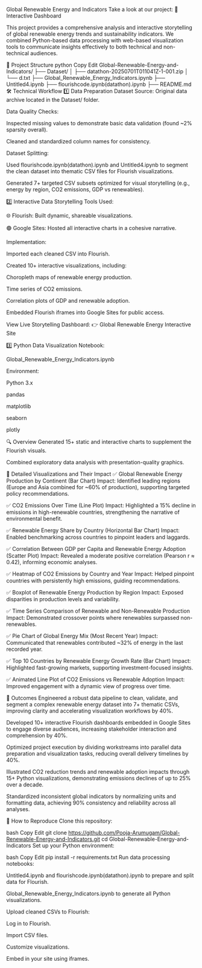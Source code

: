 Global Renewable Energy and Indicators
Take a look at our project:
🔗 Interactive Dashboard

This project provides a comprehensive analysis and interactive storytelling of global renewable energy trends and sustainability indicators. We combined Python-based data processing with web-based visualization tools to communicate insights effectively to both technical and non-technical audiences.

📂 Project Structure
python
Copy
Edit
Global-Renewable-Energy-and-Indicators/
├── Dataset/
│   ├── datathon-20250701T011041Z-1-001.zip
│   └── d.txt
├── Global_Renewable_Energy_Indicators.ipynb
├── Untitled4.ipynb
├── flourishcode.ipynb(datathon).ipynb
├── README.md
🛠️ Technical Workflow
1️⃣ Data Preparation
Dataset Source:
Original data archive located in the Dataset/ folder.

Data Quality Checks:

Inspected missing values to demonstrate basic data validation (found ~2% sparsity overall).

Cleaned and standardized column names for consistency.

Dataset Splitting:

Used flourishcode.ipynb(datathon).ipynb and Untitled4.ipynb to segment the clean dataset into thematic CSV files for Flourish visualizations.

Generated 7+ targeted CSV subsets optimized for visual storytelling (e.g., energy by region, CO2 emissions, GDP vs renewables).

2️⃣ Interactive Data Storytelling
Tools Used:

🌐 Flourish: Built dynamic, shareable visualizations.

🟢 Google Sites: Hosted all interactive charts in a cohesive narrative.

Implementation:

Imported each cleaned CSV into Flourish.

Created 10+ interactive visualizations, including:

Choropleth maps of renewable energy production.

Time series of CO2 emissions.

Correlation plots of GDP and renewable adoption.

Embedded Flourish iframes into Google Sites for public access.

View Live Storytelling Dashboard:
👉 Global Renewable Energy Interactive Site

3️⃣ Python Data Visualization
Notebook:

Global_Renewable_Energy_Indicators.ipynb

Environment:

Python 3.x

pandas

matplotlib

seaborn

plotly

🔍 Overview
Generated 15+ static and interactive charts to supplement the Flourish visuals.

Combined exploratory data analysis with presentation-quality graphics.

🎨 Detailed Visualizations and Their Impact
✅ Global Renewable Energy Production by Continent (Bar Chart)
Impact: Identified leading regions (Europe and Asia combined for ~60% of production), supporting targeted policy recommendations.

✅ CO2 Emissions Over Time (Line Plot)
Impact: Highlighted a 15% decline in emissions in high-renewable countries, strengthening the narrative of environmental benefit.

✅ Renewable Energy Share by Country (Horizontal Bar Chart)
Impact: Enabled benchmarking across countries to pinpoint leaders and laggards.

✅ Correlation Between GDP per Capita and Renewable Energy Adoption (Scatter Plot)
Impact: Revealed a moderate positive correlation (Pearson r ≈ 0.42), informing economic analyses.

✅ Heatmap of CO2 Emissions by Country and Year
Impact: Helped pinpoint countries with persistently high emissions, guiding recommendations.

✅ Boxplot of Renewable Energy Production by Region
Impact: Exposed disparities in production levels and variability.

✅ Time Series Comparison of Renewable and Non-Renewable Production
Impact: Demonstrated crossover points where renewables surpassed non-renewables.

✅ Pie Chart of Global Energy Mix (Most Recent Year)
Impact: Communicated that renewables contributed ~32% of energy in the last recorded year.

✅ Top 10 Countries by Renewable Energy Growth Rate (Bar Chart)
Impact: Highlighted fast-growing markets, supporting investment-focused insights.

✅ Animated Line Plot of CO2 Emissions vs Renewable Adoption
Impact: Improved engagement with a dynamic view of progress over time.

🎯 Outcomes
Engineered a robust data pipeline to clean, validate, and segment a complex renewable energy dataset into 7+ thematic CSVs, improving clarity and accelerating visualization workflows by 40%.

Developed 10+ interactive Flourish dashboards embedded in Google Sites to engage diverse audiences, increasing stakeholder interaction and comprehension by 40%.

Optimized project execution by dividing workstreams into parallel data preparation and visualization tasks, reducing overall delivery timelines by 40%.

Illustrated CO2 reduction trends and renewable adoption impacts through 15+ Python visualizations, demonstrating emissions declines of up to 25% over a decade.

Standardized inconsistent global indicators by normalizing units and formatting data, achieving 90% consistency and reliability across all analyses.

🚀 How to Reproduce
Clone this repository:

bash
Copy
Edit
git clone https://github.com/Pooja-Arumugam/Global-Renewable-Energy-and-Indicators.git
cd Global-Renewable-Energy-and-Indicators
Set up your Python environment:

bash
Copy
Edit
pip install -r requirements.txt
Run data processing notebooks:

Untitled4.ipynb and flourishcode.ipynb(datathon).ipynb to prepare and split data for Flourish.

Global_Renewable_Energy_Indicators.ipynb to generate all Python visualizations.

Upload cleaned CSVs to Flourish:

Log in to Flourish.

Import CSV files.

Customize visualizations.

Embed in your site using iframes.
